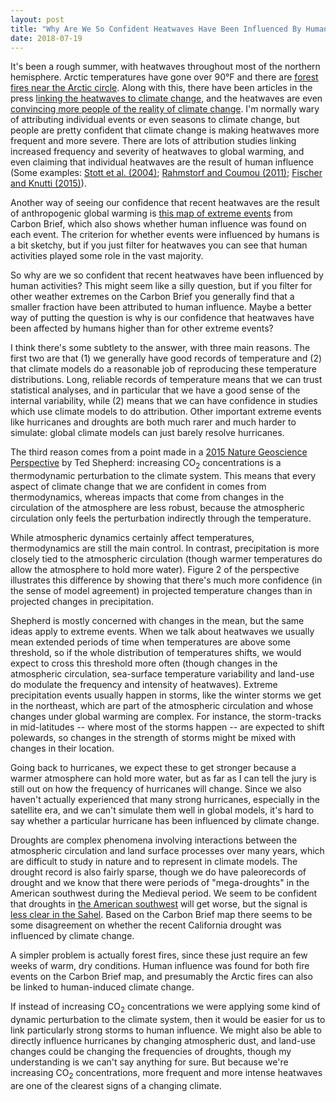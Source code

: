 ```yaml
---
layout: post
title: "Why Are We So Confident Heatwaves Have Been Influenced By Human Activities?"
date: 2018-07-19
---
```


<p>It's been a rough summer, with heatwaves throughout most of the northern hemisphere. Arctic temperatures have gone over 90&#176;F and there are <a href="https://www.theguardian.com/world/2018/jul/18/sweden-calls-for-help-as-arctic-circle-hit-by-wildfires">forest fires near the Arctic circle</a>. Along with this, there have been articles in the press <a href="http://www.latimes.com/opinion/op-ed/la-oe-stokes-heat-wave-media-climate-change-20180715-story.html">linking the heatwaves to climate change</a>, and the heatwaves are even <a href="https://www.theguardian.com/environment/2018/jul/11/heatwave-climate-change-americans-survey">convincing more people of the reality of climate change</a>. I'm normally wary of attributing individual events or even seasons to climate change, but people are pretty confident that climate change is making heatwaves more frequent and more severe. There are lots of attribution studies linking increased frequency and severity of heatwaves to global warming, and even claiming that individual heatwaves are the result of human influence (Some examples: <a href="https://www.nature.com/articles/nature03089">Stott et al. (2004)</a>; <a href="http://www.pnas.org/content/108/44/17905">Rahmstorf and Coumou (2011)</a>; <a href="https://www.nature.com/articles/nclimate2617">Fischer and Knutti (2015)</a>).</p> 

<p>Another way of seeing our confidence that recent heatwaves are the result of anthropogenic global warming is <a href="https://www.carbonbrief.org/mapped-how-climate-change-affects-extreme-weather-around-the-world">this map of extreme events</a> from Carbon Brief, which also shows whether human influence was found on each event. The criterion for whether events were influenced by humans is a bit sketchy, but if you just filter for heatwaves you can see that human activities played some role in the vast majority.</p>

<p>So why are we so confident that recent heatwaves have been influenced by human activities? This might seem like a silly question, but if you filter for other weather extremes on the Carbon Brief you generally find that a smaller fraction have been attributed to human influence. Maybe a better way of putting the question is why is our confidence that heatwaves have been affected by humans higher than for other extreme events?</p>

<p>I think there's some subtlety to the answer, with three main reasons. The first two are that (1) we generally have good records of temperature and (2) that climate models do a reasonable job of reproducing these temperature distributions. Long, reliable records of temperature means that we can trust statistical analyses, and in particular that we have a good sense of the internal variability, while (2) means that we can have confidence in studies which use climate models to do attribution. Other important extreme events like hurricanes and droughts are both much rarer and much harder to simulate: global climate models can just barely resolve hurricanes.</p>

<p>The third reason comes from a point made in a <a href="https://www.nature.com/articles/ngeo2253.pdf">2015 Nature Geoscience Perspective</a> by Ted Shepherd: increasing CO<sub>2</sub> concentrations is a thermodynamic perturbation to the climate system. This means that every aspect of climate change that we are confident in comes from thermodynamics, whereas impacts that come from changes in the circulation of the atmosphere are less robust, because the atmospheric circulation only feels the perturbation indirectly through the temperature.</p>

<p>While atmospheric dynamics certainly affect temperatures, thermodynamics are still the main control. In contrast, precipitation is more closely tied to the atmospheric circulation (though warmer temperatures do allow the atmosphere to hold more water). Figure 2 of the perspective illustrates this difference by showing that there's much more confidence (in the sense of model agreement) in projected temperature changes than in projected changes in precipitation.</p>

<p>Shepherd is mostly concerned with changes in the mean, but the same ideas apply to extreme events. When we talk about heatwaves we usually mean extended periods of time when temperatures are above some threshold, so if the whole distribution of temperatures shifts, we would expect to cross this threshold more often (though changes in the atmospheric circulation, sea-surface temperature variability and land-use do modulate the frequency and intensity of heatwaves). Extreme precipitation events usually happen in storms, like the winter storms we get in the northeast, which are part of the atmospheric circulation and whose changes under global warming are complex. For instance, the storm-tracks in mid-latitudes -- where most of the storms happen -- are expected to shift polewards, so changes in the strength of storms might be mixed with changes in their location.</p>

<p>Going back to hurricanes, we expect these to get stronger because a warmer atmosphere can hold more water, but as far as I can tell the jury is still out on how the frequency of hurricanes will change. Since we also haven't actually experienced that many strong hurricanes, especially in the satellite era, and we can't simulate them well in global models, it's hard to say whether a particular hurricane has been influenced by climate change.</p>

<p>Droughts are complex phenomena involving interactions between the atmospheric circulation and land surface processes over many years, which are difficult to study in nature and to represent in climate models. The drought record is also fairly sparse, though we do have paleorecords of drought and we know that there were periods of "mega-droughts" in the American southwest during the Medieval period. We seem to be confident that droughts in <a href="http://advances.sciencemag.org/content/advances/1/1/e1400082.full.pdf">the American southwest</a> will get worse, but the signal is <a href="https://agupubs.onlinelibrary.wiley.com/doi/abs/10.1002/jgrd.50206">less clear in the Sahel</a>. Based on the Carbon Brief map there seems to be some disagreement on whether the recent California drought was influenced by climate change.</p>

<p>A simpler problem is actually forest fires, since these just require an few weeks of warm, dry conditions. Human influence was found for both fire events on the Carbon Brief map, and presumably the Arctic fires can also be linked to human-induced climate change.</p>

<p>If instead of increasing CO<sub>2</sub> concentrations we were applying some kind of dynamic perturbation to the climate system, then it would be easier for us to link particularly strong storms to human influence. We might also be able to directly influence hurricanes by changing atmospheric dust, and land-use changes could be changing the frequencies of droughts, though my understanding is we can't say anything for sure. But because we're increasing CO<sub>2</sub> concentrations, more frequent and more intense heatwaves are one of the clearest signs of a changing climate.</p>


